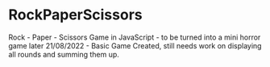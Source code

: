 # RockPaperScissors

Rock - Paper - Scissors Game in JavaScript - to be turned into a mini horror game later
21/08/2022 - Basic Game Created, still needs work on displaying all rounds and summing them up.
